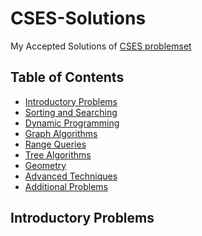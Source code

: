# CSES-Solutions
My Accepted Solutions of [CSES problemset](https://cses.fi/problemset/list/)


## Table of Contents

 - [Introductory Problems](https://github.com/HimanshuShekhar18/CSES-Solutions/tree/main#introductory-problem)
 - [Sorting and Searching]()
 - [Dynamic Programming]()
 - [Graph Algorithms]()
 - [Range Queries]()
 - [Tree Algorithms]()
 - [Geometry]()
 - [Advanced Techniques]()
 - [Additional Problems]()
     
## Introductory Problems
